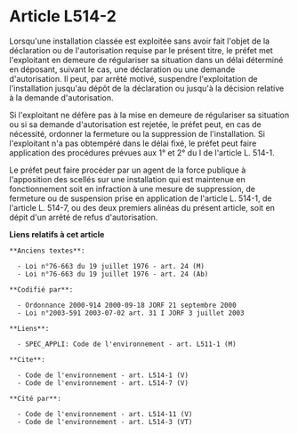 # Article L514-2

Lorsqu'une installation classée est exploitée sans avoir fait l'objet de la déclaration ou de l'autorisation requise par le
présent titre, le préfet met l'exploitant en demeure de régulariser sa situation dans un délai déterminé en déposant, suivant
le cas, une déclaration ou une demande d'autorisation. Il peut, par arrêté motivé, suspendre l'exploitation de l'installation
jusqu'au dépôt de la déclaration ou jusqu'à la décision relative à la demande d'autorisation.

Si l'exploitant ne défère pas à la mise en demeure de régulariser sa situation ou si sa demande d'autorisation est rejetée,
le préfet peut, en cas de nécessité, ordonner la fermeture ou la suppression de l'installation. Si l'exploitant n'a pas
obtempéré dans le délai fixé, le préfet peut faire application des procédures prévues aux 1° et 2° du I de l'article L.
514-1.

Le préfet peut faire procéder par un agent de la force publique à l'apposition des scellés sur une installation qui est
maintenue en fonctionnement soit en infraction à une mesure de suppression, de fermeture ou de suspension prise en
application de l'article L. 514-1, de l'article L. 514-7, ou des deux premiers alinéas du présent article, soit en dépit d'un
arrêté de refus d'autorisation.

**Liens relatifs à cet article**

	**Anciens textes**:

	  - Loi n°76-663 du 19 juillet 1976 - art. 24 (M)
	  - Loi n°76-663 du 19 juillet 1976 - art. 24 (Ab)

	**Codifié par**:

	  - Ordonnance 2000-914 2000-09-18 JORF 21 septembre 2000
	  - Loi n°2003-591 2003-07-02 art. 31 I JORF 3 juillet 2003

	**Liens**:

	  - SPEC_APPLI: Code de l'environnement - art. L511-1 (M)

	**Cite**:

	  - Code de l'environnement - art. L514-1 (V)
	  - Code de l'environnement - art. L514-7 (V)

	**Cité par**:

	  - Code de l'environnement - art. L514-11 (V)
	  - Code de l'environnement - art. L514-3 (VT)
